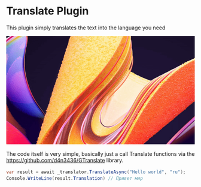 # Translate Plugin
This plugin simply translates the text into the language you need

![Image of Translate plugin](/doc/images/launcher/plugins/translate.gif)

The code itself is very simple, basically just a call Translate functions via the https://github.com/d4n3436/GTranslate library.

```csharp
var result = await _translator.TranslateAsync("Hello world", "ru");
Console.WriteLine(result.Translation) // Привет мир
```
